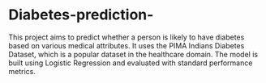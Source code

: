 # Diabetes-prediction-
This project aims to predict whether a person is likely to have diabetes based on various medical attributes. It uses the PIMA Indians Diabetes Dataset, which is a popular dataset in the healthcare domain. The model is built using Logistic Regression and evaluated with standard performance metrics.

